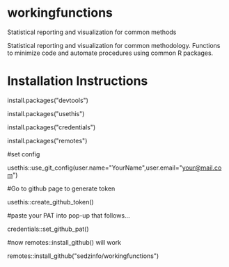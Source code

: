 # workingfunctions
Statistical reporting and visualization for common methods

Statistical reporting and visualization for common methodology. Functions to minimize code and automate procedures using common R packages.

# Installation Instructions

install.packages("devtools")

install.packages("usethis")

install.packages("credentials")

install.packages("remotes")

#set config

usethis::use_git_config(user.name="YourName",user.email="your@mail.com")

#Go to github page to generate token

usethis::create_github_token() 

#paste your PAT into pop-up that follows...

credentials::set_github_pat()

#now remotes::install_github() will work

remotes::install_github("sedzinfo/workingfunctions")
